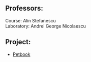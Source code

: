 ## Professors:

Course: Alin Stefanescu \
Laboratory: Andrei George Nicolaescu

## Project:

- [Petbook](https://github.com/anamariapanait10/Petbook)